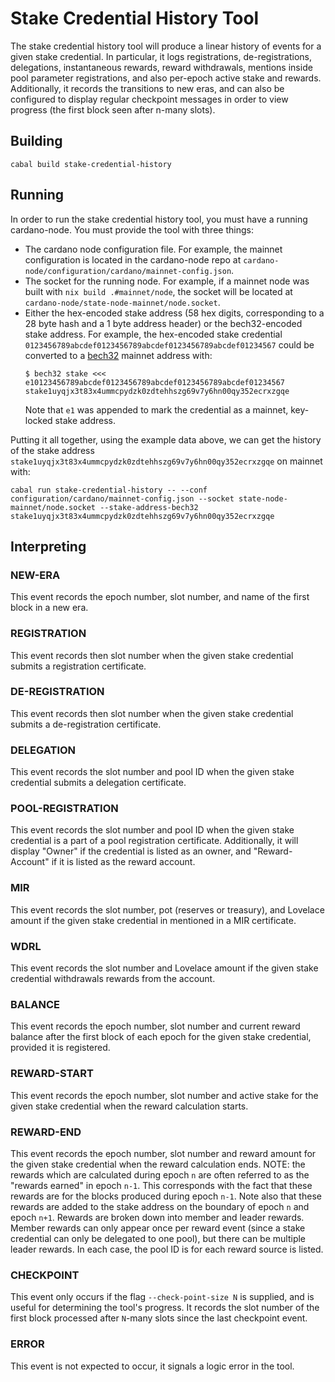 # Stake Credential History Tool

The stake credential history tool will produce a linear history of events for a given stake credential.
In particular, it logs registrations, de-registrations, delegations, instantaneous rewards,
reward withdrawals, mentions inside pool parameter registrations, and also per-epoch active stake and rewards.
Additionally, it records the transitions to new eras, and can also be configured to display regular
checkpoint messages in order to view progress (the first block seen after n-many slots).

## Building

```
cabal build stake-credential-history
```

## Running

In order to run the stake credential history tool, you must have a running cardano-node.
You must provide the tool with three things:
* The cardano node configuration file. For example, the mainnet configuration is located in the cardano-node repo at `cardano-node/configuration/cardano/mainnet-config.json`.
* The socket for the running node. For example, if a mainnet node was built with `nix build .#mainnet/node`, the socket will be located at `cardano-node/state-node-mainnet/node.socket`.
* Either the hex-encoded stake address (58 hex digits, corresponding to a 28 byte hash and a 1 byte address header) or the bech32-encoded stake address. For example, the hex-encoded stake credential `0123456789abcdef0123456789abcdef0123456789abcdef01234567` could be converted to a [bech32](https://github.com/input-output-hk/bech32) mainnet  address with:
    ```
    $ bech32 stake <<< e10123456789abcdef0123456789abcdef0123456789abcdef01234567
    stake1uyqjx3t83x4ummcpydzk0zdtehhszg69v7y6hn00qy352ecrxzgqe
    ```
    Note that `e1` was appended to mark the credential as a mainnet, key-locked stake address.

Putting it all together, using the example data above,
we can get the history of the stake address `stake1uyqjx3t83x4ummcpydzk0zdtehhszg69v7y6hn00qy352ecrxzgqe`
on mainnet with:
```
cabal run stake-credential-history -- --conf configuration/cardano/mainnet-config.json --socket state-node-mainnet/node.socket --stake-address-bech32 stake1uyqjx3t83x4ummcpydzk0zdtehhszg69v7y6hn00qy352ecrxzgqe
```

## Interpreting

### NEW-ERA

This event records the epoch number, slot number, and name of the first block in a new era.

### REGISTRATION

This event records then slot number when the given stake credential submits a registration certificate.

### DE-REGISTRATION

This event records then slot number when the given stake credential submits a de-registration certificate.

### DELEGATION

This event records the slot number and pool ID when the given stake credential submits a delegation certificate.

### POOL-REGISTRATION

This event records the slot number and pool ID when the given stake credential is a part of a pool registration certificate.
Additionally, it will display "Owner" if the credential is listed as an owner, and "Reward-Account" if it is listed as the reward account.

### MIR

This event records the slot number, pot (reserves or treasury), and Lovelace amount if the given stake credential in mentioned in a MIR certificate.

### WDRL

This event records the slot number and Lovelace amount if the given stake credential withdrawals rewards from the account.

### BALANCE

This event records the epoch number, slot number and current reward balance after the first block of each epoch
for the given stake credential, provided it is registered.

### REWARD-START

This event records the epoch number, slot number and active stake for the given stake credential when the reward calculation starts.

### REWARD-END

This event records the epoch number, slot number and reward amount for the given stake credential when the reward calculation ends.
NOTE: the rewards which are calculated during epoch `n` are often referred to as the "rewards earned" in epoch `n-1`.
This corresponds with the fact that these rewards are for the blocks produced during epoch `n-1`.
Note also that these rewards are added to the stake address on the boundary of epoch `n` and epoch `n+1`.
Rewards are broken down into member and leader rewards.
Member rewards can only appear once per reward event (since a stake credential can only be delegated to one pool),
but there can be multiple leader rewards. In each case, the pool ID is for each reward source is listed.

### CHECKPOINT

This event only occurs if the flag `--check-point-size N` is supplied, and is useful for determining the tool's progress.
It records the slot number of the first block processed after `N`-many slots since the last checkpoint event.

### ERROR

This event is not expected to occur, it signals a logic error in the tool.
